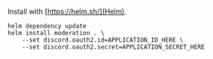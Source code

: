 Install with [https://helm.sh/](Helm).

```
helm dependency update
helm install moderation . \
	--set discord.oauth2.id=APPLICATION_ID_HERE \
	--set discord.oauth2.secret=APPLICATION_SECRET_HERE
```